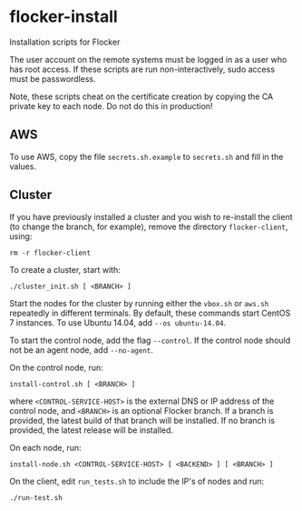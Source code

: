 # flocker-install
Installation scripts for Flocker

The user account on the remote systems must be logged in as a user who has root
access. If these scripts are run non-interactively, sudo access must be
passwordless.

Note, these scripts cheat on the certificate creation by copying the CA private
key to each node.  Do not do this in production!

## AWS

To use AWS, copy the file `secrets.sh.example` to `secrets.sh` and fill in the
values.

## Cluster

If you have previously installed a cluster and you wish to re-install the client (to change the branch, for example), remove the directory `flocker-client`, using:

```
rm -r flocker-client
```

To create a cluster, start with:
```
./cluster_init.sh [ <BRANCH> ]
```

Start the nodes for the cluster by running either the `vbox.sh` or `aws.sh`
repeatedly in different terminals.  By default, these commands start CentOS 7
instances.  To use Ubuntu 14.04, add `--os ubuntu-14.04`.

To start the control node, add the flag `--control`.
If the control node should not be an agent node, add `--no-agent`.

On the control node, run:
```
install-control.sh [ <BRANCH> ]
```

where `<CONTROL-SERVICE-HOST>` is the external DNS or IP address of the control
node, and `<BRANCH>` is an optional Flocker branch.
If a branch is provided, the latest build of that branch will be installed.
If no branch is provided, the latest release will be installed.

On each node, run:
```
install-node.sh <CONTROL-SERVICE-HOST> [ <BACKEND> ] [ <BRANCH> ]
```

On the client, edit `run_tests.sh` to include the IP's of nodes and run:
```
./run-test.sh
```